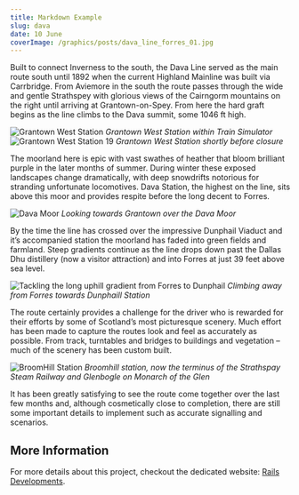 ```yaml
---
title: Markdown Example
slug: dava
date: 10 June
coverImage: /graphics/posts/dava_line_forres_01.jpg
---
```


Built to connect Inverness to the south, the Dava Line served as the main route south until 1892 when the current Highland Mainline was built via Carrbridge. From Aviemore in the south the route passes through the wide and gentle Strathspey with glorious views of the Cairngorm mountains on the right until arriving at Grantown-on-Spey. From here the hard graft begins as the line climbs to the Dava summit, some 1046 ft high. 

![Grantown West Station](/graphics/posts/dava/grantown_station.jpg)
*Grantown West Station within Train Simulator*
![Grantown West Station 19](/graphics/posts/dava/grantown_old.webp)
*Grantown West Station shortly before closure*

The moorland here is epic with vast swathes of heather that bloom brilliant purple in the later months of summer. During winter these exposed landscapes change dramatically, with deep snowdrifts notorious for stranding unfortunate locomotives. Dava Station, the highest on the line, sits above this moor and provides respite before the long decent to Forres.

![Dava Moor](/graphics/posts/dava/dava_moor.jpg)
*Looking towards Grantown over the Dava Moor*


By the time the line has crossed over the impressive Dunphail Viaduct and it’s accompanied station the moorland has faded into green fields and farmland. Steep gradients continue as the line drops down past the Dallas Dhu distillery (now a visitor attraction) and into Forres at just 39 feet above sea level. 

![Tackling the long uphill gradient from Forres to Dunphail](/graphics/posts/dava/dunphail.jpg)
*Climbing away from Forres towards Dunphaill Station*

The route certainly provides a challenge for the driver who is rewarded for their efforts by some of Scotland’s most picturesque scenery. Much effort has been made to capture the routes look and feel as accurately as possible. From track, turntables and bridges to buildings and vegetation – much of the scenery has been custom built. 

![BroomHill Station](/graphics/posts/dava/broomhill.jpg)
*Broomhill station, now the terminus of the Strathspay Steam Railway and Glenbogle on Monarch of the Glen*

It has been greatly satisfying to see the route come together over the last few months and, although cosmetically close to completion, there are still some important details to implement such as accurate signalling and scenarios. 

## More Information

For more details about this project, checkout the dedicated website: [Rails Developments](http://rails.hamishweir.uk/).
